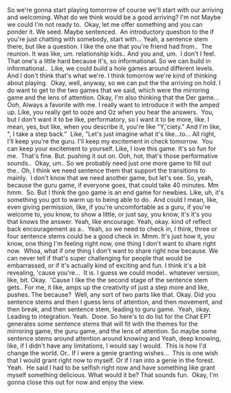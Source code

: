 So we're gonna start playing tomorrow of course we'll start with our arriving and welcoming. What do we think would be a good arriving? I'm not Maybe we could I'm not ready to.  Okay, let me offer something and you can ponder it. We seed. Maybe sentenced.  An introductory question to the if you're just chatting with somebody, start with... Yeah, a sentence stem there, but like a question. I like the one that you're friend had from..  The reunion. It was like, um. relationship kids.. And you and, um.  I don't I feel. That one's a little hard because it's, so informational. So we can build in informational..  Like, we could build a hole games around different levels. And I don't think that's what we're. I think tomorrow we're kind of thinking about playing.  Okay, well, anyway, so we can put the the arriving on hold. I do want to get to the two games that we said, which were the mirroring game and the lens of attention. Okay, I'm also thinking that the Der game...  Ooh, Always a favorite with me. I really want to introduce it with the amped up. Like, you really get to ooze and Oz when you hear the answers.  You, but I don't want it to be like, performatory, so I want it to be more, like. I mean, yes, but like, when you describe it, you're like "Y,'ciety." And I'm like, ", I take a step back."  Like, "Let's just imagine what it's like...to... All right, I'll keep you're the guru. I'll keep my excitement in check tomorrow.  You can keep your excitement to yourself. Like, I love this game. It's so fun for me.  That's fine. But. pushing it out on. Ooh, hot, that's those performative sounds..  Okay, um.. So we probably need just one more game to fill out the.. Oh, I think we need sentence them that support the transitions to mainly.  I don't know that we need another game, but let's see. So, yeah, because the guru game, if everyone goes, that could take 40 minutes. Mm hmm.  So. But I think the goo game is an end game for newbies. Like, uh, it's something you got to warm up to being able to do.  And could I mean, like, even giving permission, like, if you're uncomfortable as a guru, if you're welcome to, you know, to show a little, or just say, you know, it's it's you that knows the answer. Yeah, like encourage. Yeah, okay. kind of reflect back encouragement as a..  Yeah, so we need to check in, I think, three or four sentence stems could be a good check in. Mmm. It's just how it, you know, one thing I'm feeling right now, one thing I don't want to share right now.  Whoa, what if one thing I don't want to share right now because. We can never tell if that's super challenging for people that would be embarrassed, or if it's actually kind of exciting and fun. I think it's a bit revealing, 'cause you're...  It is. I guess we could model.. whatever version, like, bit. Okay.  'Cause I like the the second stage of the sentence stem gets.. For me, it like, amps up the creativity of just a step more and like, pushes. The because?  Well, any sort of two parts like that. Okay. Did you sentence stems and then I guess lens of attention, and then movement, and then break, and then sentence stem, leading to guru game.  Yeah, okay. Leading to integration. Yeah.  Done. So here's to do list for the Chat EPT generates some sentence stems that will fit with the themes for the mirroring game, the guru game, and the lens of attention. So maybe some sentence stems around attention around knowing and Yeah, deep knowing, like, if I didn't have any limitations, I would say I would.  This is how I'd change the world. Or.. If I were a genie granting wishes...  This is one wish that I would grant right now to myself. Or if I ran into a genie in the forest. Yeah.  He said I had to be selfish right now and have something like grant myself something delicious. What would it be? That sounds fun.  Okay, I'm gonna close this out for now and enjoy the view.